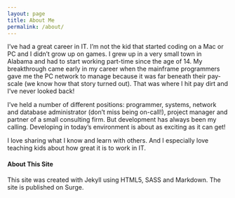 ```yaml
---
layout: page
title: About Me
permalink: /about/
---
```


I’ve had a great career in IT. I’m not the kid that started coding on a Mac or PC and I didn’t grow up on games. I grew up in a very small town in Alabama and had to start working part-time since the age of 14. My breakthrough came early in my career when the mainframe programmers gave me the PC network to manage because it was far beneath their pay-scale (we know how that story turned out). That was where I hit pay dirt and I’ve never looked back!

I’ve held a number of different positions: programmer, systems, network and database administrator (don’t miss being on-call!), project manager and partner of a small consulting firm. But development has always been my calling. Developing in today’s environment is about as exciting as it can get!

I love sharing what I know and learn with others. And I especially love teaching kids about how great it is to work in IT.

#### About This Site

This site was created with Jekyll using HTML5, SASS and Markdown. The site is published on Surge.
